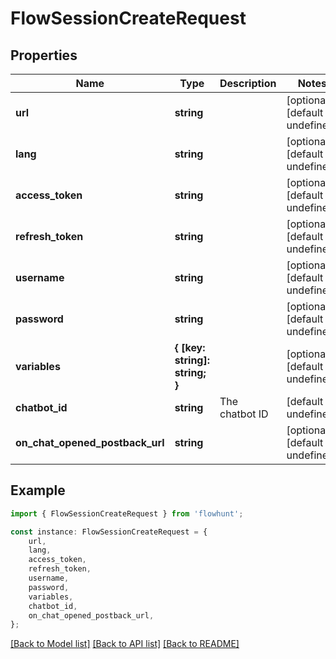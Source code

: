 # FlowSessionCreateRequest


## Properties

Name | Type | Description | Notes
------------ | ------------- | ------------- | -------------
**url** | **string** |  | [optional] [default to undefined]
**lang** | **string** |  | [optional] [default to undefined]
**access_token** | **string** |  | [optional] [default to undefined]
**refresh_token** | **string** |  | [optional] [default to undefined]
**username** | **string** |  | [optional] [default to undefined]
**password** | **string** |  | [optional] [default to undefined]
**variables** | **{ [key: string]: string; }** |  | [optional] [default to undefined]
**chatbot_id** | **string** | The chatbot ID | [default to undefined]
**on_chat_opened_postback_url** | **string** |  | [optional] [default to undefined]

## Example

```typescript
import { FlowSessionCreateRequest } from 'flowhunt';

const instance: FlowSessionCreateRequest = {
    url,
    lang,
    access_token,
    refresh_token,
    username,
    password,
    variables,
    chatbot_id,
    on_chat_opened_postback_url,
};
```

[[Back to Model list]](../README.md#documentation-for-models) [[Back to API list]](../README.md#documentation-for-api-endpoints) [[Back to README]](../README.md)
